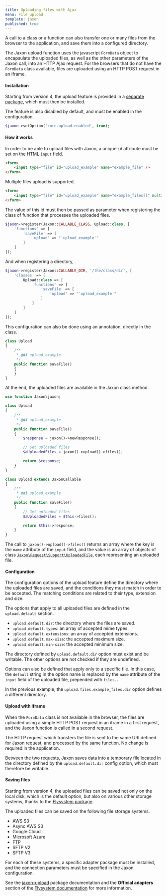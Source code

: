 ```yaml
---
title: Uploading files with Ajax
menu: File upload
template: jaxon
published: true
---
```


A call to a class or a function can also transfer one or many files from the browser to the application, and save them into a configured directory.

The Jaxon upload function uses the javascript `FormData` object to encapsulate the uploaded files, as well as the other parameters of the Jaxon call, into an HTTP Ajax request.
For the browsers that do not have the `FormData` class available, files are uploaded using an HTTP POST request in an iframe.

#### Installation

Starting from version 4, the upload feature is provided in a [separate package](https://github.com/jaxon-php/jaxon-upload), which must then be installed.

The feature is also disabled by default, and must be enabled in the configuration.

```php
$jaxon->setOption('core.upload.enabled', true);
```

#### How it works

In order to be able to upload files with Jaxon, a unique `id` attribute must be set on the HTML `input` field.

```html
<form>
    <input type="file" id="upload_example" name="example_file" />
</form>
```

Multiple files upload is supported.

```html
<form>
    <input type="file" id="upload_example" name="example_files[]" multiple="multiple" />
</form>
```

The value of this id must then be passed as parameter when registering the class of function that processes the uploaded files.

```php
$jaxon->register(Jaxon::CALLABLE_CLASS, Upload::class, [
    'functions' => [
        'saveFile' => [
            'upload' => "'upload_example'"
        ]
    ]
]);
```

And when registering a directory,

```php
$jaxon->register(Jaxon::CALLABLE_DIR, '/the/class/dir', [
    'classes' => [
        Upload::class => [
            'functions' => [
                'saveFile' => [
                    'upload' => "'upload_example'"
                ]
            ]
        ]
    ]
]);
```

This configuration can also be done using an annotation, directly in the class.

```php
class Upload
{
    /**
     * @di upload_example
     */
    public function saveFile()
    {
    }
}
```

At the end, the uploaded files are available in the Jaxon class method.

```php
use function Jaxon\jaxon;

class Upload
{
    /**
     * @di upload_example
     */
    public function saveFile()
    {
        $response = jaxon()->newResponse();

        // Get uploaded files
        $aUploadedFiles = jaxon()->upload()->files();

        return $response;
    }
}
```

```php
class Upload extends JaxonCallable
{
    /**
     * @di upload_example
     */
    public function saveFile()
    {
        // Get uploaded files
        $aUploadedFiles = $this->files();

        return $this->response;
    }
}
```

The call to `jaxon()->upload()->files()` returns an array where the key is the `name` attribute of the `input` field, and the value is an array of objects of class [`Jaxon\Request\Support\UploadedFile`](https://github.com/jaxon-php/jaxon-core/blob/master/src/Request/Support/UploadedFile.php), each representing an uploaded file.

#### Configuration

The configuration options of the upload feature define the directory where the uploaded files are saved, and the conditions they must match in order to be accepted.
The matching conditions are related to their type, extension and size.

The options that apply to all uploaded files are defined in the `upload.default` section.

- `upload.default.dir`: the directory where the files are saved.
- `upload.default.types`: an array of accepted mime types.
- `upload.default.extensions`: an array of accepted extensions.
- `upload.default.max-size`: the accepted maximum size.
- `upload.default.min-size`: the accepted minimum size.

The directory defined by `upload.default.dir` option must exist and be writable.
The other options are not checked if they are undefined.

Options can also be defined that apply only to a specific file. In this case, the `default` string in the option name is replaced by the `name` attribute of the `input` field of the uploaded file, prepended with `files.`.

In the previous example, the `upload.files.example_files.dir` option defines a different directory.

#### Upload with iframe

When the `FormData` class is not available in the browser, the files are uploaded using a simple HTTP POST request in an iframe in a first request, and the Jaxon function is called in a second request.

The HTTP request which transfers the file is sent to the same URI defined for Jaxon request, and processed by the same function.
No change is required in the application.

Between the two requests, Jaxon saves data into a temporary file located in the directory defined by the `upload.default.dir` config option, which must therefore be writable.

#### Saving files

Starting from version 4, the uploaded files can be saved not only on the local disk, which is the default option, but also on various other storage systems, thanks to the [Flysystem package](https://flysystem.thephpleague.com).

The uploaded files can be saved on the following file storage systems.
- AWS S3
- Async AWS S3
- Google Cloud
- Microsoft Azure
- FTP
- SFTP V2
- SFTP V3

For each of these systems, a specific adapter package must be installed, and the connection parameters must be specified in the Jaxon configuration.

See the [jaxon-upload](https://github.com/jaxon-php/jaxon-upload) package documentation and the **Official adapters** section of the [Flysystem documentation](https://flysystem.thephpleague.com/docs/) for more information.
